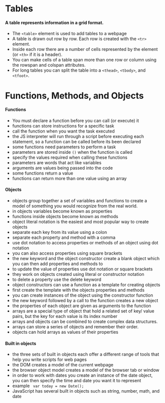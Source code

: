 # Tables
#### A table represents information in a grid format.
- The ```<table>``` element is used to add tables to a webpage
- A table is drawn out row by row. Each row is created with the ```<tr>``` element.
- Inside each row there are a number of cells represented by the <td> element (or ```<th>``` if it is a header).
- You can make cells of a table span more than one row or column using the rowspan and colspan attributes.
- For long tables you can split the table into a ```<thead>```, ```<tbody>```, and ```<tfoot>```.

# Functions, Methods, and Objects
#### Functions
- You must declare a function before you can call (or execute) it
- functions can store instructions for a specific task
- call the function when you want the task executed 
- the JS interpreter will run through a script before executing each statement, so a function can be called before its been declared
- some functions need parameters to perform a task 
- parameters are stored inside ```()``` when the function is called
- specify the values required when calling these functions
- parameters are words that act like variables 
- arguments are values being passed into the code
- some functions return a value
- functions can return more than one value using an array
#### Objects
- objects group together a set of variables and functions to create a model of something you would recognize from the real world. 
- in objects variables become known as properties
- functions inside objects become known as methods
- object literal notation is the easiest and most popular way to create objects
- separate each key from its value using a colon 
- separate each property and method with a comma 
- use dot notation to access properties or methods of an object using dot notation 
- you can also access properties using square brackets
- the new keyword and the object constructor create a blank object which you can then add properties and methods to 
- to update the value of properties use dot notation or square brackets 
- they work on objects created using literal or constructor notation 
- to delete a property use the delete keyword
- object constructors can use a function as a template for creating objects 
- first create the template with the objects properties and methods
- you can create instances of the object using the constructor function 
- the new keyword followed by a call to the function creates a new object 
- the properties of each object are given as arguments to the function 
- arrays are a special type of object that hold a related set of key/ value pairs, but the key for each value is its index number
- arrays and objects can be combined to create complex data structures. 
- arrays can store a series of objects and remember their order. 
- objects can hold arrays as values of their properties 
#### Built in objects
- the three sets of built in objects each offer a different range of tools that help you write scripts for web pages 
- the DOM creates a model of the current webpage 
- the browser object model creates a model of the browser tab or window 
- in order to work with dates you create an instance of the date object, you can then specify the time and date you want it to represent
- example ``` var today = new Date();```
- JavaScript has several built in objects such as string, number, math, and date